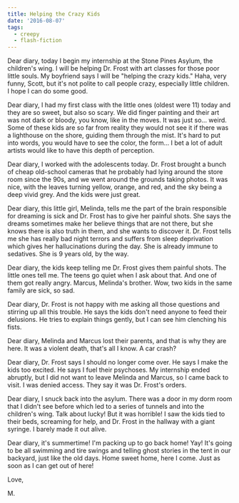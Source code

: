 ```yaml
---
title: Helping the Crazy Kids
date: '2016-08-07'
tags:
  - creepy
  - flash-fiction
---
```


Dear diary, today I begin my internship at the Stone Pines Asylum, the
children's wing. I will be helping Dr. Frost with art classes for those poor
little souls. My boyfriend says I will be "helping the crazy kids." Haha, very
funny, Scott, but it's not polite to call people crazy, especially little
children. I hope I can do some good.

<!-- truncate -->

Dear diary, I had my first class with the little ones (oldest were 11) today and
they are so sweet, but also so scary. We did finger painting and their art was
not dark or bloody, you know, like in the moves. It was just so... weird. Some
of these kids are so far from reality they would not see it if there was a
lighthouse on the shore, guiding them through the mist. It's hard to put into
words, you would have to see the color, the form... I bet a lot of adult artists
would like to have this depth of perception.

Dear diary, I worked with the adolescents today. Dr. Frost brought a bunch of
cheap old-school cameras that he probably had lying around the store room since
the 90s, and we went around the grounds taking photos. It was nice, with the
leaves turning yellow, orange, and red, and the sky being a deep vivid grey. And
the kids were just great.

Dear diary, this little girl, Melinda, tells me the part of the brain
responsible for dreaming is sick and Dr. Frost has to give her painful shots.
She says the dreams sometimes make her believe things that are not there, but
she knows there is also truth in them, and she wants to discover it. Dr. Frost
tells me she has really bad night terrors and suffers from sleep deprivation
which gives her hallucinations during the day. She is already immune to
sedatives. She is 9 years old, by the way.

Dear diary, the kids keep telling me Dr. Frost gives them painful shots. The
little ones tell me. The teens go quiet when I ask about that. And one of them
got really angry. Marcus, Melinda's brother. Wow, two kids in the same family
are sick, so sad.

Dear diary, Dr. Frost is not happy with me asking all those questions and
stirring up all this trouble. He says the kids don't need anyone to feed their
delusions. He tries to explain things gently, but I can see him clenching his
fists.

Dear diary, Melinda and Marcus lost their parents, and that is why they are
here. It was a violent death, that's all I know. A car crash?

Dear diary, Dr. Frost says I should no longer come over. He says I make the kids
too excited. He says I fuel their psychoses. My internship ended abruptly, but I
did not want to leave Melinda and Marcus, so I came back to visit. I was denied
access. They say it was Dr. Frost's orders.

Dear diary, I snuck back into the asylum. There was a door in my dorm room that
I didn't see before which led to a series of tunnels and into the children's
wing. Talk about lucky! But it was horrible! I saw the kids tied to their beds,
screaming for help, and Dr. Frost in the hallway with a giant syringe. I barely
made it out alive.

Dear diary, it's summertime! I'm packing up to go back home! Yay! It's going to
be all swimming and tire swings and telling ghost stories in the tent in our
backyard, just like the old days. Home sweet home, here I come. Just as soon as
I can get out of here!

Love,

M.
